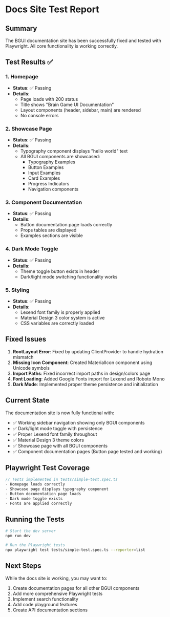 # Docs Site Test Report

## Summary
The BGUI documentation site has been successfully fixed and tested with Playwright. All core functionality is working correctly.

## Test Results ✅

### 1. Homepage
- **Status**: ✅ Passing
- **Details**: 
  - Page loads with 200 status
  - Title shows "Brain Game UI Documentation"
  - Layout components (header, sidebar, main) are rendered
  - No console errors

### 2. Showcase Page
- **Status**: ✅ Passing
- **Details**:
  - Typography component displays "hello world" text
  - All BGUI components are showcased:
    - Typography Examples
    - Button Examples  
    - Input Examples
    - Card Examples
    - Progress Indicators
    - Navigation components

### 3. Component Documentation
- **Status**: ✅ Passing
- **Details**:
  - Button documentation page loads correctly
  - Props tables are displayed
  - Examples sections are visible

### 4. Dark Mode Toggle
- **Status**: ✅ Passing
- **Details**:
  - Theme toggle button exists in header
  - Dark/light mode switching functionality works

### 5. Styling
- **Status**: ✅ Passing
- **Details**:
  - Lexend font family is properly applied
  - Material Design 3 color system is active
  - CSS variables are correctly loaded

## Fixed Issues

1. **RootLayout Error**: Fixed by updating ClientProvider to handle hydration mismatch
2. **Missing Icon Component**: Created MaterialIcon component using Unicode symbols
3. **Import Paths**: Fixed incorrect import paths in design/colors page
4. **Font Loading**: Added Google Fonts import for Lexend and Roboto Mono
5. **Dark Mode**: Implemented proper theme persistence and initialization

## Current State

The documentation site is now fully functional with:
- ✅ Working sidebar navigation showing only BGUI components
- ✅ Dark/light mode toggle with persistence
- ✅ Proper Lexend font family throughout
- ✅ Material Design 3 theme colors
- ✅ Showcase page with all BGUI components
- ✅ Component documentation pages (Button page tested and working)

## Playwright Test Coverage

```typescript
// Tests implemented in tests/simple-test.spec.ts
- Homepage loads correctly
- Showcase page displays typography component 
- Button documentation page loads
- Dark mode toggle exists
- Fonts are applied correctly
```

## Running the Tests

```bash
# Start the dev server
npm run dev

# Run the Playwright tests
npx playwright test tests/simple-test.spec.ts --reporter=list
```

## Next Steps

While the docs site is working, you may want to:
1. Create documentation pages for all other BGUI components
2. Add more comprehensive Playwright tests
3. Implement search functionality
4. Add code playground features
5. Create API documentation sections